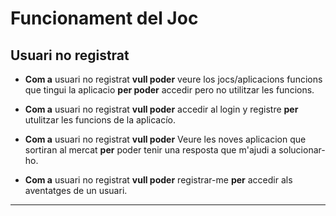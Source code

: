 #  Funcionament del Joc
## Usuari no registrat

- **Com a** usuari no registrat
**vull poder** veure los jocs/aplicacions funcions que tingui la aplicacio
**per poder** accedir pero no utilitzar les funcions.

- **Com a** usuari no registrat
**vull poder** accedir al login y registre
**per** utulitzar les funcions de la aplicacío.

- **Com a** usuari no registrat
**vull poder** Veure les noves aplicacion que sortiran al mercat
**per** poder tenir una resposta que m'ajudi a solucionar-ho.

- **Com a** usuari no registrat
**vull poder** registrar-me
**per** accedir als aventatges de un usuari.

***



